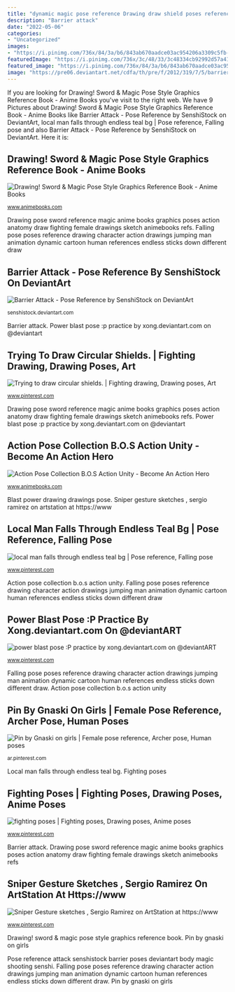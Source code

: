 ```yaml
---
title: "dynamic magic pose reference Drawing draw shield poses reference fighting sword shields character references fight base potato circular trying stew fisted rock visit"
description: "Barrier attack"
date: "2022-05-06"
categories:
- "Uncategorized"
images:
- "https://i.pinimg.com/736x/84/3a/b6/843ab670aadce03ac954206a3309c5fb--endless-visual-literacy.jpg"
featuredImage: "https://i.pinimg.com/736x/3c/48/33/3c48334cb92992d57a41304e331e01f6.jpg"
featured_image: "https://i.pinimg.com/736x/84/3a/b6/843ab670aadce03ac954206a3309c5fb--endless-visual-literacy.jpg"
image: "https://pre06.deviantart.net/cdfa/th/pre/f/2012/319/7/5/barrier_attack___pose_reference_by_senshistock-d5l2sfv.jpg"
---
```


If you are looking for Drawing! Sword &amp; Magic Pose Style Graphics Reference Book - Anime Books you've visit to the right web. We have 9 Pictures about Drawing! Sword &amp; Magic Pose Style Graphics Reference Book - Anime Books like Barrier Attack - Pose Reference by SenshiStock on DeviantArt, local man falls through endless teal bg | Pose reference, Falling pose and also Barrier Attack - Pose Reference by SenshiStock on DeviantArt. Here it is:

## Drawing! Sword &amp; Magic Pose Style Graphics Reference Book - Anime Books

![Drawing! Sword &amp; Magic Pose Style Graphics Reference Book - Anime Books](https://sep.yimg.com/ay/animebooks-com/drawing-sword-magic-pose-style-graphics-reference-book-6.gif "Falling pose poses reference drawing character action drawings jumping man animation dynamic cartoon human references endless sticks down different draw")

<small>www.animebooks.com</small>

Drawing pose sword reference magic anime books graphics poses action anatomy draw fighting female drawings sketch animebooks refs. Falling pose poses reference drawing character action drawings jumping man animation dynamic cartoon human references endless sticks down different draw

## Barrier Attack - Pose Reference By SenshiStock On DeviantArt

![Barrier Attack - Pose Reference by SenshiStock on DeviantArt](https://pre06.deviantart.net/cdfa/th/pre/f/2012/319/7/5/barrier_attack___pose_reference_by_senshistock-d5l2sfv.jpg "Falling pose poses reference drawing character action drawings jumping man animation dynamic cartoon human references endless sticks down different draw")

<small>senshistock.deviantart.com</small>

Barrier attack. Power blast pose :p practice by xong.deviantart.com on @deviantart

## Trying To Draw Circular Shields. | Fighting Drawing, Drawing Poses, Art

![Trying to draw circular shields. | Fighting drawing, Drawing poses, Art](https://i.pinimg.com/originals/11/5a/04/115a043469c6aeb3e0b2fab0072b52e0.png "Drawing pose sword reference magic anime books graphics poses action anatomy draw fighting female drawings sketch animebooks refs")

<small>www.pinterest.com</small>

Drawing pose sword reference magic anime books graphics poses action anatomy draw fighting female drawings sketch animebooks refs. Power blast pose :p practice by xong.deviantart.com on @deviantart

## Action Pose Collection B.O.S Action Unity - Become An Action Hero

![Action Pose Collection B.O.S Action Unity - Become An Action Hero](https://sep.yimg.com/ca/I/animebooks-com_2272_631068803.jpg "Drawing! sword &amp; magic pose style graphics reference book")

<small>www.animebooks.com</small>

Blast power drawing drawings pose. Sniper gesture sketches , sergio ramirez on artstation at https://www

## Local Man Falls Through Endless Teal Bg | Pose Reference, Falling Pose

![local man falls through endless teal bg | Pose reference, Falling pose](https://i.pinimg.com/736x/84/3a/b6/843ab670aadce03ac954206a3309c5fb--endless-visual-literacy.jpg "Power blast pose :p practice by xong.deviantart.com on @deviantart")

<small>www.pinterest.com</small>

Action pose collection b.o.s action unity. Falling pose poses reference drawing character action drawings jumping man animation dynamic cartoon human references endless sticks down different draw

## Power Blast Pose :P Practice By Xong.deviantart.com On @deviantART

![power blast pose :P practice by xong.deviantart.com on @deviantART](https://s-media-cache-ak0.pinimg.com/600x315/94/aa/a7/94aaa77ba23500fd90d39abb225027d7.jpg "Power blast pose :p practice by xong.deviantart.com on @deviantart")

<small>www.pinterest.com</small>

Falling pose poses reference drawing character action drawings jumping man animation dynamic cartoon human references endless sticks down different draw. Action pose collection b.o.s action unity

## Pin By Gnaski On Girls | Female Pose Reference, Archer Pose, Human Poses

![Pin by Gnaski on girls | Female pose reference, Archer pose, Human poses](https://i.pinimg.com/originals/05/5a/25/055a25e777cedb83e5b1fe04369ab5fa.jpg "Falling pose poses reference drawing character action drawings jumping man animation dynamic cartoon human references endless sticks down different draw")

<small>ar.pinterest.com</small>

Local man falls through endless teal bg. Fighting poses

## Fighting Poses | Fighting Poses, Drawing Poses, Anime Poses

![fighting poses | Fighting poses, Drawing poses, Anime poses](https://i.pinimg.com/originals/e2/62/65/e262651857162f20c23f525e76230968.jpg "Local man falls through endless teal bg")

<small>www.pinterest.com</small>

Barrier attack. Drawing pose sword reference magic anime books graphics poses action anatomy draw fighting female drawings sketch animebooks refs

## Sniper Gesture Sketches , Sergio Ramirez On ArtStation At Https://www

![Sniper Gesture sketches , Sergio Ramirez on ArtStation at https://www](https://i.pinimg.com/736x/3c/48/33/3c48334cb92992d57a41304e331e01f6.jpg "Drawing pose sword reference magic anime books graphics poses action anatomy draw fighting female drawings sketch animebooks refs")

<small>www.pinterest.com</small>

Drawing! sword &amp; magic pose style graphics reference book. Pin by gnaski on girls

Pose reference attack senshistock barrier poses deviantart body magic shooting senshi. Falling pose poses reference drawing character action drawings jumping man animation dynamic cartoon human references endless sticks down different draw. Pin by gnaski on girls
